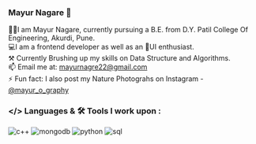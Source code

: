 ### Mayur Nagare 👋

<!--
**mayur2139/mayur2139** is a ✨ _special_ ✨ repository because its `README.md` (this file) appears on your GitHub profile.
-->
👨‍🎓I am Mayur Nagare, currently pursuing a B.E. from D.Y. Patil College Of Engineering, Akurdi, Pune.<br>
💻I am a frontend developer as well as an 📱UI enthusiast.<br>
⚒️ Currently Brushing up my skills on Data Structure and Algorithms.<br>
📫 Email me at: mayurnagre22@gmail.com<br>
⚡ Fun fact:  I also post my Nature Photograhs on Instagram - <a href="https://www.instagram.com/mayur_o_graphy/">@mayur_o_graphy</a>

### </> Languages & 🛠 Tools I work upon :
![c++](https://user-images.githubusercontent.com/52483736/118767680-b6212800-b89b-11eb-82ba-fd1e45922747.png)
![mongodb](https://user-images.githubusercontent.com/52483736/118767685-b7525500-b89b-11eb-9045-7f4ea09bf6a7.png)
![python](https://user-images.githubusercontent.com/52483736/118767686-b7eaeb80-b89b-11eb-8eaa-bb00af034203.png)
![sql](https://user-images.githubusercontent.com/52483736/118767690-b8838200-b89b-11eb-8d9e-bef7c2e79cd1.jpg)
